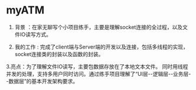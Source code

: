 # myATM
1. 背景 ：在家无聊写个小项目练手，主要是理解socket连接的全过程，以及文件IO读写方式。


2. 我的工作 :  完成了client端与Server端的开发以及连接，包括多线程的实现，socket连接类的封装以及函数的封装。


3.亮点：为了理解文件IO读写，主要包数据存放在了本地文本文件。 同时用线程并发的处理，支持多用户同时访问。通过练手项目理解了“UI层--逻辑层--业务层--数据层”的基本开发架构要求。
